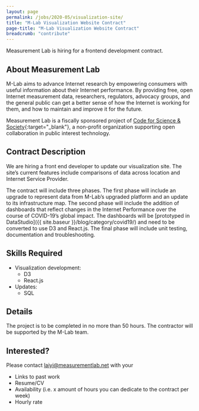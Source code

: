 ```yaml
---
layout: page
permalink: /jobs/2020-05/visualization-site/
title: "M-Lab Visualization Website Contract"
page-title: "M-Lab Visualization Website Contract"
breadcrumb: "contribute"
---
```


Measurement Lab is hiring for a frontend development contract.

## About Measurement Lab

M-Lab aims to advance Internet research by empowering consumers with useful information about their Internet performance. By providing free, open Internet measurement data, researchers, regulators, advocacy groups, and the general public can get a better sense of how the Internet is working for them, and how to maintain and improve it for the future.

Measurement Lab is a fiscally sponsored project of [Code for Science & Society](https://codeforscience.org/){:target="_blank"}, a non-profit organization supporting open collaboration in public interest technology.

## Contract Description

We are hiring a front end developer to update our visualization site. The site’s current features include comparisons of data across location and Internet Service Provider.

The contract will include three phases. The first phase will include an upgrade to represent data from M-Lab’s upgraded platform and an update to its infrastructure map. The second phase will include the addition of dashboards that reflect changes in the Internet Performance over the course of COVID-19’s global impact. The dashboards will be [prototyped in DataStudio]({{ site.baseur }}/blog/category/covid19/) and need to be converted to use D3 and React.js. The final phase will include unit testing, documentation and troubleshooting.

## Skills Required

* Visualization development:
  * D3
  * React.js
* Updates:
  * SQL

## Details

The project is to be completed in no more than 50 hours. The contractor will be supported by the M-Lab team.

## Interested?

Please contact laiyi@measurementlab.net with your

* Links to past work
* Resume/CV
* Availability (i.e. x amount of hours you can dedicate to the contract per week)
* Hourly rate




